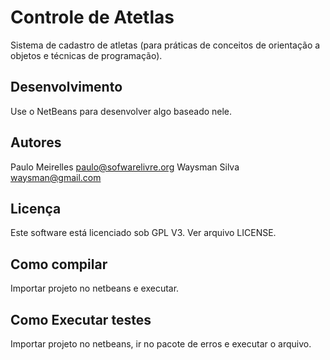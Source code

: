 Controle de Atetlas
===================

Sistema de cadastro de atletas (para práticas de conceitos de orientação a
objetos e técnicas de programação).


Desenvolvimento
---------------

Use o NetBeans para desenvolver algo baseado nele.


Autores
------

Paulo Meirelles <paulo@sofwarelivre.org>
Waysman Silva <waysman@gmail.com>


Licença
-------

Este software está licenciado sob GPL V3. Ver arquivo LICENSE.

Como compilar
-------

Importar projeto no netbeans e executar.

Como Executar testes
-------
Importar projeto no netbeans, ir no pacote de erros e executar o arquivo.



